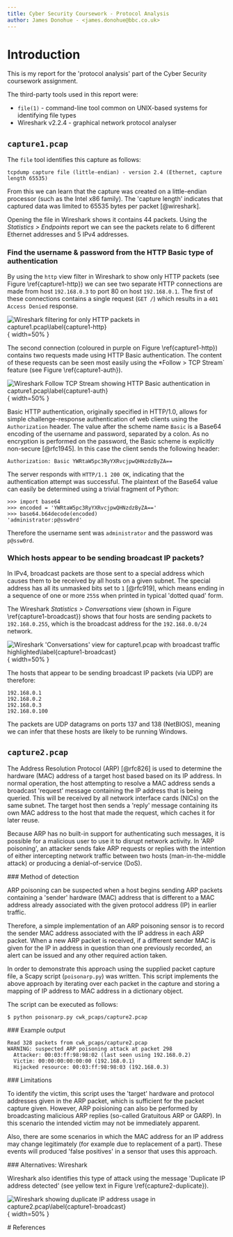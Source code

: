 ```yaml
---
title: Cyber Security Coursework - Protocol Analysis
author: James Donohue - <james.donohue@bbc.co.uk>
---
```


# Introduction

This is my report for the 'protocol analysis' part of the Cyber Security coursework assignment.

The third-party tools used in this report were:

- `file(1)` - command-line tool common on UNIX-based systems for identifying file types
- Wireshark v2.2.4 - graphical network protocol analyser

## `capture1.pcap`

The `file` tool identifies this capture as follows:

    tcpdump capture file (little-endian) - version 2.4 (Ethernet, capture length 65535)

From this we can learn that the capture was created on a little-endian processor (such as the Intel x86 family). The 'capture length' indicates that captured data was limited to 65535 bytes per packet [@wireshark].

Opening the file in Wireshark shows it contains 44 packets. Using the *Statistics > Endpoints* report we can see the packets relate to 6 different Ethernet addresses and 5 IPv4 addresses.

### Find the username & password from the HTTP Basic type of authentication

By using the `http` view filter in Wireshark to show only HTTP packets (see Figure \ref{capture1-http}) we can see two separate HTTP connections are made from host `192.168.0.3` to port 80 on host `192.168.0.1`. The first of these connections contains a single request (`GET /`) which results in a `401 Access Denied` response.

![Wireshark filtering for only HTTP packets in capture1.pcap\label{capture1-http}](capture1-http.png){ width=50% }

The second connection (coloured in purple on Figure \ref{capture1-http}) contains two requests made using HTTP Basic authentication. The content of these requests can be seen most easily using the *Follow > TCP Stream` feature (see Figure \ref{capture1-auth}).

![Wireshark Follow TCP Stream showing HTTP Basic authentication in capture1.pcap\label{capture1-auth}](capture1-auth.png){ width=50% }

Basic HTTP authentication, originally specified in HTTP/1.0, allows for simple challenge-response authentication of web clients using the `Authorization` header. The value after the scheme name `Basic` is a Base64 encoding of the username and password, separated by a colon. As no encryption is performed on the password, the Basic scheme is explicitly non-secure [@rfc1945]. In this case the client sends the following header:

    Authorization: Basic YWRtaW5pc3RyYXRvcjpwQHNzdzByZA==

The server responds with `HTTP/1.1 200 OK`, indicating that the authentication attempt was successful. The plaintext of the Base64 value can easily be determined using a trivial fragment of Python:

    >>> import base64
    >>> encoded = 'YWRtaW5pc3RyYXRvcjpwQHNzdzByZA=='
    >>> base64.b64decode(encoded)
    'administrator:p@ssw0rd'

Therefore the username sent was `administrator` and the password was `p@ssw0rd`.

### Which hosts appear to be sending broadcast IP packets?

In IPv4, broadcast packets are those sent to a special address which causes them to be received by all hosts on a given subnet. The special address has all its unmasked bits set to `1` [@rfc919], which means ending in a sequence of one or more `255`s when printed in typical 'dotted quad' form.

The Wireshark *Statistics > Conversations* view (shown in Figure \ref{capture1-broadcast}) shows that four hosts are sending packets to `192.168.0.255`, which is the broadcast address for the `192.168.0.0/24` network.

![Wireshark 'Conversations' view for capture1.pcap with broadcast traffic highlighted\label{capture1-broadcast}](capture1-broadcast.png){ width=50% }

The hosts that appear to be sending broadcast IP packets (via UDP) are therefore:

    192.168.0.1
    192.168.0.2
    192.168.0.3
    192.168.0.100

The packets are UDP datagrams on ports 137 and 138 (NetBIOS), meaning we can infer that these hosts are likely to be running Windows.

## `capture2.pcap`

The Address Resolution Protocol (ARP) [@rfc826] is used to determine the hardware (MAC) address of a target host based based on its IP address. In normal operation, the host attempting to resolve a MAC address sends a broadcast 'request' message containing the IP address that is being queried. This will be received by all network interface cards (NICs) on the same subnet. The target host then sends a 'reply' message containing its own MAC address to the host that made the request, which caches it for later reuse.

Because ARP has no built-in support for authenticating such messages, it is possible for a malicious user to use it to disrupt network activity. In 'ARP poisoning', an attacker sends fake ARP requests or replies with the intention of either intercepting network traffic between two hosts (man-in-the-middle attack) or producing a denial-of-service (DoS).

### Method of detection

ARP poisoning can be suspected when a host begins sending ARP packets containing a 'sender' hardware (MAC) address that is different to a MAC address already associated with the given protocol address (IP) in earlier traffic.

Therefore, a simple implementation of an ARP poisoning sensor is to record the sender MAC address associated with the IP address in each ARP packet. When a new ARP packet is received, if a different sender MAC is given for the IP in address in question than one previously recorded, an alert can be issued and any other required action taken.

In order to demonstrate this approach using the supplied packet capture file, a Scapy script (`poisonarp.py`) was written. This script implements the above approach by iterating over each packet in the capture and storing a mapping of IP address to MAC address in a dictionary object.

The script can be executed as follows:

    $ python poisonarp.py cwk_pcaps/capture2.pcap

### Example output

    Read 328 packets from cwk_pcaps/capture2.pcap
    WARNING: suspected ARP poisoning attack at packet 298
      Attacker: 00:03:ff:98:98:02 (last seen using 192.168.0.2)
      Victim: 00:00:00:00:00:00 (192.168.0.1)
      Hijacked resource: 00:03:ff:98:98:03 (192.168.0.3)

### Limitations

To identify the victim, this script uses the 'target' hardware and protocol addresses given in the ARP packet, which is sufficient for the packet capture given. However, ARP poisioning can also be performed by broadcasting malicious ARP replies (so-called Gratuitous ARP or GARP). In this scenario the intended victim may not be immediately apparent.

Also, there are some scenarios in which the MAC address for an IP address may change legitimately (for example due to replacement of a part). These events will produced 'false positives' in a sensor that uses this approach.

### Alternatives: Wireshark

Wireshark also identifies this type of attack using the message 'Duplicate IP address detected' (see yellow text in Figure \ref{capture2-duplicate}).

![Wireshark showing duplicate IP address usage in capture2.pcap\label{capture1-broadcast}](capture2-duplicate.png){ width=50% }

# References
